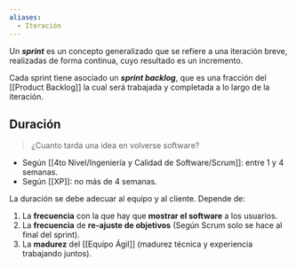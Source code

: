 ```yaml
---
aliases:
  - Iteración
---
```


Un **_sprint_** es un concepto generalizado que se refiere a una iteración breve, realizadas de forma continua, cuyo resultado es un incremento.

Cada sprint tiene asociado un **_sprint backlog_**, que es una fracción del [[Product Backlog]] la cual será trabajada y completada a lo largo de la iteración.

## Duración

> ¿Cuanto tarda una idea en volverse software?

- Según [[4to Nivel/Ingeniería y Calidad de Software/Scrum]]: entre 1 y 4 semanas.
- Según [[XP]]: no más de 4 semanas.

La duración se debe adecuar al equipo y al cliente. Depende de:

1. La **frecuencia** con la que hay que **mostrar el software** a los usuarios.
2. La **frecuencia** de **re-ajuste de objetivos** (Según Scrum solo se hace al final del sprint).
3. La **madurez** del [[Equipo Ágil]] (madurez técnica y experiencia trabajando juntos).
